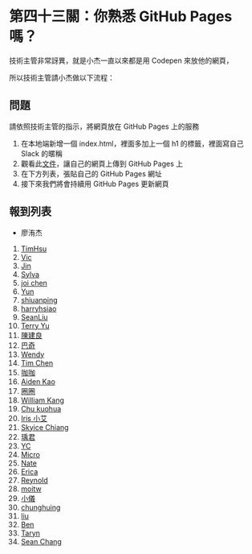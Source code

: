 # 第四十三關：你熟悉 GitHub Pages 嗎？

技術主管非常訝異，就是小杰一直以來都是用 Codepen 來放他的網頁，

所以技術主管請小杰做以下流程：

## 問題

請依照技術主管的指示，將網頁放在 GitHub Pages 上的服務

1. 在本地端新增一個 index.html，裡面多加上一個 h1 的標籤，裡面寫自己 Slack 的暱稱
2. 觀看此[文件](https://hackmd.io/yMPWE4sVTzqLSYNikIkuSw)，讓自己的網頁上傳到 GitHub Pages 上
3. 在下方列表，張貼自己的 GitHub Pages 網址
4. 接下來我們將會持續用 GitHub Pages 更新網頁

## 報到列表

- 廖洧杰
1. [TimHsu](https://github.com/hsuchihting)
2. [Vic](https://hsuan777.github.io/JSST/#/)
3. [Jin](https://joko751214.github.io/JS-Practice/43/)
4. [Sylva](https://yunsylva.github.io/js-43/index.html)
5. [joi chen](https://chenkuanhua.github.io/githubPage/)
6. [Yun](https://y75434.github.io/test/)
7. [shiuanping](https://shiuanping.github.io/JS_practice/)
8. [harryhsiao](https://harryhsiao.github.io/hexschool.slacktrain.github.io/)
9. [SeanLiu](https://luckytiger66.github.io/JS-Practice/43/)
10. [Terry Yu](https://terryyu0130.github.io/Test/)
11. [陳建良](https://jian0102.github.io/day43/)
12. [巴奇](https://bucky0112.github.io/make_a_github_pages/index.html)
13. [Wendy](https://wendy03.github.io/js_project/43)
14. [Tim Chen](https://timchen0409.github.io/HexSchoolJS/)
15. [咖咖](https://kakachiu.github.io/JS-43/)
16. [Aiden Kao](https://tomkao761116.github.io/JS_Practice_43/)
17. [圈圈](https://vvvvvvii.github.io/js-/.)
18. [William Kang](https://williamafil.github.io/)
19. [Chu kuohua](https://chukuohua.github.io/JS_43/)
20. [Iris 小艾](https://iris0952.github.io/jstraining60/)
21. [Skyice Chiang](https://skyice-chiang.github.io/Project43/)
22. [瑀君](https://yanennnnn.github.io/jsTask/)
23. [YC](https://yachuchang102.github.io/jsExample/)
24. [Micro](https://cantseeclearly.github.io/JSApprentice/Day43/index.html)
25. [Nate](https://hellokiddingtw.github.io/JS-40-60/)
26. [Erica](https://erica1123.github.io/JS/)
27. [Reynold](https://github.com/a7474267)
28. [moitw](https://tsuifei.github.io/git-practice/)
29. [小儀](https://mioyang.github.io/js60_challenge/)
30. [chunghuing](https://chunghuing.github.io/JS-Practice/)
31. [liu](https://yangshihua.github.io/HW43/)
32. [Ben](https://lu-ber.github.io/git-/)
33. [Taryn](https://tzubee0410.github.io/project-43/)
34. [Sean Chang](https://flyer0714.github.io/jstraining-day43/)